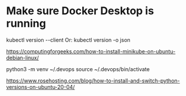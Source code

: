 # Make sure Docker Desktop is running
kubectl version --client
Or:
kubectl version -o json

https://computingforgeeks.com/how-to-install-minikube-on-ubuntu-debian-linux/


python3 -m venv ~/.devops
source ~/.devops/bin/activate

https://www.rosehosting.com/blog/how-to-install-and-switch-python-versions-on-ubuntu-20-04/